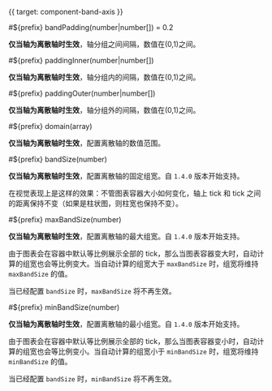 {{ target: component-band-axis }}

<!-- IBandAxisSpec -->
<!-- TODO：描述不精准 -->

#${prefix} bandPadding(number|number[]) = 0.2

**仅当轴为离散轴时生效**，轴分组之间间隔，数值在(0,1)之间。

#${prefix} paddingInner(number|number[])

**仅当轴为离散轴时生效**，轴分组内的间隔，数值在(0,1)之间。

#${prefix} paddingOuter(number|number[])

**仅当轴为离散轴时生效**，轴分组外的间隔，数值在(0,1)之间。

#${prefix} domain(array)

**仅当轴为离散轴时生效**，配置离散轴的数值范围。

#${prefix} bandSize(number)

**仅当轴为离散轴时生效**，配置离散轴的固定组宽。自 `1.4.0` 版本开始支持。

在视觉表现上是这样的效果：不管图表容器大小如何变化，轴上 tick 和 tick 之间的距离保持不变（如果是柱状图，则柱宽也保持不变）。

#${prefix} maxBandSize(number)

**仅当轴为离散轴时生效**，配置离散轴的最大组宽。自 `1.4.0` 版本开始支持。

由于图表会在容器中默认等比例展示全部的 tick，那么当图表容器变大时，自动计算的组宽也会等比例变大。当自动计算的组宽大于 `maxBandSize` 时，组宽将维持 `maxBandSize` 的值。

当已经配置 `bandSize` 时，`maxBandSize` 将不再生效。

#${prefix} minBandSize(number)

**仅当轴为离散轴时生效**，配置离散轴的最小组宽。自 `1.4.0` 版本开始支持。

由于图表会在容器中默认等比例展示全部的 tick，那么当图表容器变小时，自动计算的组宽也会等比例变小。当自动计算的组宽小于 `minBandSize` 时，组宽将维持 `minBandSize` 的值。

当已经配置 `bandSize` 时，`minBandSize` 将不再生效。
